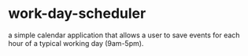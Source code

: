# work-day-scheduler
a simple calendar application that allows a user to save events for each hour of a typical working day (9am-5pm).
